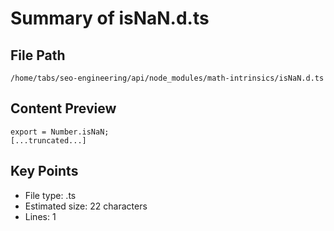 # Summary of isNaN.d.ts
  
## File Path
`/home/tabs/seo-engineering/api/node_modules/math-intrinsics/isNaN.d.ts`

## Content Preview
```
export = Number.isNaN;
[...truncated...]
```

## Key Points
- File type: .ts
- Estimated size: 22 characters
- Lines: 1
